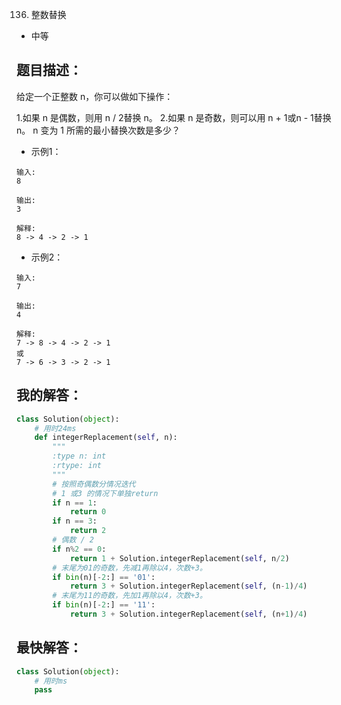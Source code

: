 136. 整数替换

- 中等

## 题目描述：
给定一个正整数 n，你可以做如下操作：

1.如果 n 是偶数，则用 n / 2替换 n。
2.如果 n 是奇数，则可以用 n + 1或n - 1替换 n。
n 变为 1 所需的最小替换次数是多少？

- 示例1：

```
输入:
8

输出:
3

解释:
8 -> 4 -> 2 -> 1

```

- 示例2：

```
输入:
7

输出:
4

解释:
7 -> 8 -> 4 -> 2 -> 1
或
7 -> 6 -> 3 -> 2 -> 1

```

## 我的解答：
``` python
class Solution(object):
    # 用时24ms
    def integerReplacement(self, n):
        """
        :type n: int
        :rtype: int
        """
        # 按照奇偶数分情况迭代
        # 1 或3 的情况下单独return
        if n == 1:
            return 0
        if n == 3:
            return 2
        # 偶数 / 2
        if n%2 == 0:
            return 1 + Solution.integerReplacement(self, n/2)
        # 末尾为01的奇数，先减1再除以4，次数+3。
        if bin(n)[-2:] == '01':
            return 3 + Solution.integerReplacement(self, (n-1)/4)
        # 末尾为11的奇数，先加1再除以4，次数+3。
        if bin(n)[-2:] == '11':
            return 3 + Solution.integerReplacement(self, (n+1)/4)
```

## 最快解答：
``` python
class Solution(object):
    # 用时ms
    pass

```
